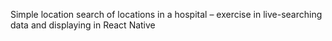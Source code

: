 Simple location search of locations in a hospital – exercise in live-searching data and displaying in React Native

